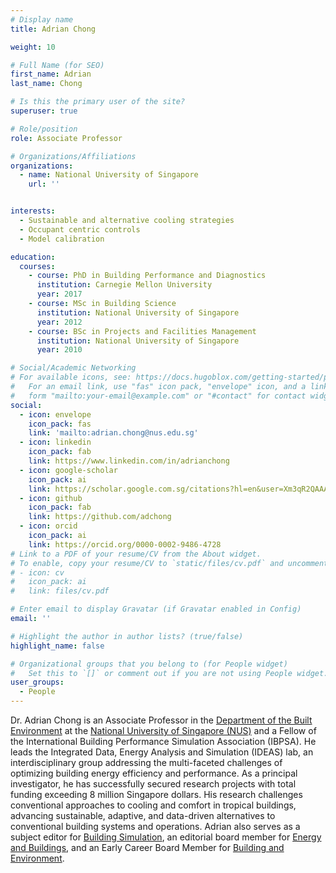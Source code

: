 ```yaml
---
# Display name
title: Adrian Chong

weight: 10

# Full Name (for SEO)
first_name: Adrian
last_name: Chong

# Is this the primary user of the site?
superuser: true

# Role/position
role: Associate Professor

# Organizations/Affiliations
organizations:
  - name: National University of Singapore
    url: ''


interests:
  - Sustainable and alternative cooling strategies 
  - Occupant centric controls
  - Model calibration

education:
  courses:
    - course: PhD in Building Performance and Diagnostics
      institution: Carnegie Mellon University
      year: 2017
    - course: MSc in Building Science
      institution: National University of Singapore
      year: 2012
    - course: BSc in Projects and Facilities Management
      institution: National University of Singapore
      year: 2010

# Social/Academic Networking
# For available icons, see: https://docs.hugoblox.com/getting-started/page-builder/#icons
#   For an email link, use "fas" icon pack, "envelope" icon, and a link in the
#   form "mailto:your-email@example.com" or "#contact" for contact widget.
social:
  - icon: envelope
    icon_pack: fas
    link: 'mailto:adrian.chong@nus.edu.sg'
  - icon: linkedin
    icon_pack: fab
    link: https://www.linkedin.com/in/adrianchong
  - icon: google-scholar
    icon_pack: ai
    link: https://scholar.google.com.sg/citations?hl=en&user=Xm3qR2QAAAAJ
  - icon: github
    icon_pack: fab
    link: https://github.com/adchong
  - icon: orcid
    icon_pack: ai
    link: https://orcid.org/0000-0002-9486-4728
# Link to a PDF of your resume/CV from the About widget.
# To enable, copy your resume/CV to `static/files/cv.pdf` and uncomment the lines below.
# - icon: cv
#   icon_pack: ai
#   link: files/cv.pdf

# Enter email to display Gravatar (if Gravatar enabled in Config)
email: ''

# Highlight the author in author lists? (true/false)
highlight_name: false

# Organizational groups that you belong to (for People widget)
#   Set this to `[]` or comment out if you are not using People widget.
user_groups:
  - People
---
```


Dr. Adrian Chong is an Associate Professor in the [Department of the Built Environment](https://cde.nus.edu.sg/dbe/) at the [National University of Singapore (NUS)](http://www.nus.edu.sg) and a Fellow of the International Building Performance Simulation Association (IBPSA). He leads the Integrated Data, Energy Analysis and Simulation (IDEAS) lab, an interdisciplinary group addressing the multi-faceted challenges of optimizing building energy efficiency and performance. As a principal investigator, he has successfully secured research projects with total funding exceeding 8 million Singapore dollars. His research challenges conventional approaches to cooling and comfort in tropical buildings, advancing sustainable, adaptive, and data-driven alternatives to conventional building systems and operations. Adrian also serves as a subject editor for [Building Simulation](https://www.springer.com/journal/12273), an editorial board member for [Energy and Buildings](https://www.sciencedirect.com/journal/energy-and-buildings), and an Early Career Board Member for [Building and Environment](https://www.sciencedirect.com/journal/building-and-environment).

